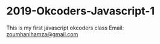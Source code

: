 # 2019-Okcoders-Javascript-1
This is my first javascript okcoders class
Email: zoumhanihamza@gmail.com
